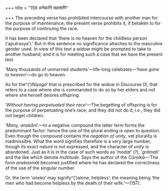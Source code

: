 +++
title = "159 अनेकानि सहस्राणि"

+++
The preceding verse has prohibited intercourse with another man for the
purpose of maintenance; the present verse prohibits it, if betaken to
for the purpose of continuing the race.

It has been declared that ‘there is no heaven for the childless person
(‘aputrasya’).’ But in this sentence no significance attaches to the
masculine gender used. In view of this text a widow might be prompted to
take to another husband; and it is for meeting such a case that we have
the present text.

‘Many thousands of unmarried students’—life-long celebates—‘*have gone
to heaven*’—do go to heaven.

As for the^(‘)*Niyoga*’ that is prescribed for the widow in Discourse
IX, that refers to a case where she is commanded to do so by her elders
and not where she herself desires offspring.

‘*Without having perpetuated their race*’—The begetting of offspring is
for the purpose of perpetuating one’s race; and they did not do it;
*i.e*., they did not beget children.

‘*Many, anekāni*’.—In a negative compound the latter term forms the
predominant factor: hence the use of the plural ending is open to
question. Even though the compound contains the *negation of unity*, vet
plurality is inadmissible. What the word signifies therefore is a very
large number, though its exact nature is not expressed, and the
character of *unity* is abandoned. Just as it is in the case of such
words as ‘*modat*’ (*?*), ‘*grāmaḥ*’ and the like which denote
*multitude*. Says the author of the *Cūrṇikā*—‘The form *anekasmāt*
becomes justified where he has declared the correctness of the use of
the singular number.

Or, the term ‘*aneka*’ may signify^(‘)alone, helpless’; the meaning
being ‘the men who had become helpless by the death of their
wife.’—(157).


